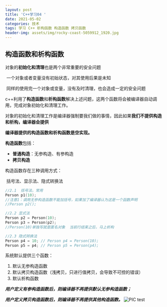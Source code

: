 ```yaml
---
layout: post
title: 'C++学习04 '
date: 2021-05-02
categories: 技术
tags: 学习 C++ 析构函数 构造函数 拷贝函数
header-img: assets/img/rocky-coast-5059912_1920.jpg
---
```



## 构造函数和析构函数



对象的**初始化和清理**也是两个非常重要的安全问题

​	一个对象或者变量没有初始状态，对其使用后果是未知

​	同样的使用完一个对象或变量，没有及时清理，也会造成一定的安全问题



c++利用了**构造函数**和**析构函数**解决上述问题，这两个函数将会被编译器自动调用，完成对象初始化和清理工作。

对象的初始化和清理工作是编译器强制要我们做的事情，因此如果**我们不提供构造和析构，编译器会提供**

**编译器提供的构造函数和析构函数是空实现。**



**构造函数**包括：

- **普通构造**：无参构造、有参构造
- **拷贝构造**

构造函数存在三种调用方式：

​	括号法、显示法、隐式转换法

```c++
//2.1  括号法，常用
Person p1(10);
//注意1：调用无参构造函数不能加括号，如果加了编译器认为这是一个函数声明
//Person p2();

//2.2 显式法
Person p2 = Person(10); 
Person p3 = Person(p2);
//Person(10)单独写就是匿名对象  当前行结束之后，马上析构

//2.3 隐式转换法
Person p4 = 10; // Person p4 = Person(10); 
Person p5 = p4; // Person p5 = Person(p4);
```

系统默认提供三个函数：

1. 默认无参构造函数
2. 默认拷贝构造函数（浅拷贝，只进行值拷贝，会导致不可控的错误）
3. 默认析构函数

***用户定义有参构造函数后，则编译器不再提供默认无参构造函数；***

***用户定义拷贝构造函数后，则编译器不再提供其他构造函数。***
![PIC test](https://gitee.com/lurenfeng/MyPic/raw/master/小书匠/1620035028264.png)